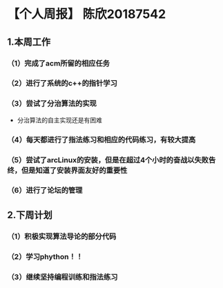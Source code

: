 # 【个人周报】 陈欣20187542
## 1.本周工作
### （1）完成了acm所留的相应任务
### （2）进行了系统的c++的指针学习
### （3）尝试了分治算法的实现
  * 分治算法的自主实现还是有困难
### （4）每天都进行了指法练习和相应的代码练习，有较大提高
### （5）尝试了arcLinux的安装，但是在超过4个小时的奋战以失败告终，但是知道了安装界面友好的重要性
### （6）进行了论坛的管理
## 2.下周计划
### （1）积极实现算法导论的部分代码
### （2）学习phython！！
### （3）继续坚持编程训练和指法练习
